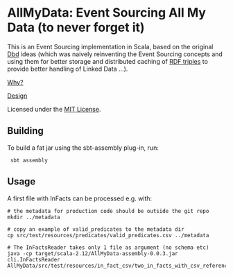 # AllMyData: Event Sourcing All My Data (to never forget it)

This is an Event Sourcing implementation in Scala, based on the
original [Dbd][Dbd] ideas (which was naively reinventing the Event
Sourcing concepts and using them for better storage and distributed
caching of [RDF triples][RDF] to provide better handling of Linked
Data ...).

[Why?][Rationale]

[Design][Dbd]

Licensed under the [MIT License][MIT].

## Building

To build a fat jar using the sbt-assembly plug-in, run:

```
 sbt assembly
```

## Usage

A first file with InFacts can be processed e.g. with:

```
# the metadata for production code should be outside the git repo
mkdir ../metadata

# copy an example of valid_predicates to the metadata dir
cp src/test/resources/predicates/valid_predicates.csv ../metadata

# The InFactsReader takes only 1 file as argument (no schema etc)
java -cp target/scala-2.12/AllMyData-assembly-0.0.3.jar cli.InFactsReader AllMyData/src/test/resources/in_fact_csv/two_in_facts_with_csv_reference.csv
```

[RDF]:          http://www.w3.org/RDF/
[Rationale]:    http://github.com/petervandenabeele/dbd/blob/master/docs/rationale.md
[MIT]:          https://github.com/petervandenabeele/AllMyData/blob/master/LICENSE.txt
[Dbd]:          https://github.com/petervandenabeele/dbd#readme
